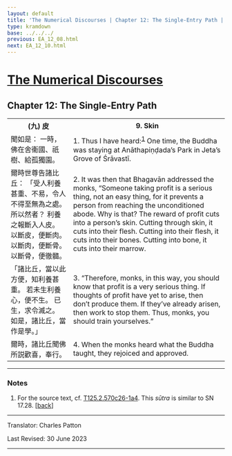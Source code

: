 ```yaml
---
layout: default
title: 'The Numerical Discourses | Chapter 12: The Single-Entry Path | 9. Skin'
type: kramdown
base: ../../../
previous: EA_12_08.html
next: EA_12_10.html
---
```


<h1><a href='../index.html'>The Numerical Discourses</a></h1>
<h2>Chapter 12: The Single-Entry Path</h2>

<table class="trans">
  <th class='ch'>(九) 皮</th>
  <th class='en'>9. Skin</th>
  <tr>
    <td class='ch' title='T125.2.570c26'>聞如是： 一時，佛在舍衞國、祇樹、給孤獨園。</td>
    <td id='p1'>1. Thus I have heard:<sup id="ref1"><a href="#n1">1</a></sup> One time, the Buddha was staying at Anāthapiṇḍada’s Park in Jeta’s Grove of Śrāvastī.</td>
  </tr>
  <tr>
    <td class='ch' title='T125.2.570c27'>爾時世尊告諸比丘： 「受人利養甚重、不易，令人不得至無為之處。 所以然者？ 利養之報斷入人皮。 以斷皮，便斷肉。 以斷肉，便斷骨。 以斷骨，便徹髓。</td>
    <td id='p2'>2. It was then that Bhagavān addressed the monks, “Someone taking profit is a serious thing, not an easy thing, for it prevents a person from reaching the unconditioned abode. Why is that? The reward of profit cuts into a person’s skin. Cutting through skin, it cuts into their flesh. Cutting into their flesh, it cuts into their bones. Cutting into bone, it cuts into their marrow.</td>
  </tr>
  <tr>
    <td class='ch' title='T125.2.571a1'>「諸比丘，當以此方便，知利養甚重。 若未生利養心，便不生。 已生，求令滅之。 如是，諸比丘，當作是學。」</td>
    <td id='p3'>3. “Therefore, monks, in this way, you should know that profit is a very serious thing. If thoughts of profit have yet to arise, then don’t produce them. If they’ve already arisen, then work to stop them. Thus, monks, you should train yourselves.”</td>
  </tr>
  <tr>
    <td class='ch' title='T125.2.571a4'>爾時，諸比丘聞佛所説歡喜，奉行。</td>
    <td id='p4'>4. When the monks heard what the Buddha taught, they rejoiced and approved.</td>
  </tr>
</table>

<hr/>

<h3 id="notes">Notes</h3>

<ol class="notes-list">
<li id="n1"><p>For the source text, cf. <a href="https://cbetaonline.dila.edu.tw/zh/T02n0125_p0570c26" target="_blank">T125.2.570c26-1a4</a>. This <em>sūtra</em> is similar to SN 17.28. [<a href="#ref1">back</a>]</p></li>
</ol>
<hr/>

<p class="translator">Translator: Charles Patton</p>
<p class='revised'>Last Revised: 30 June 2023</p>

<hr/>